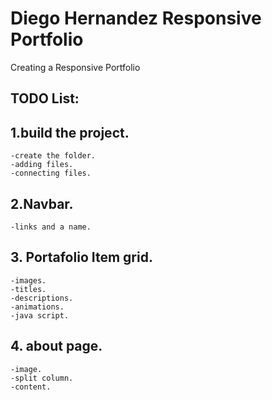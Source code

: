 # Diego Hernandez Responsive Portfolio

Creating a Responsive Portfolio


## TODO List:

## 1.build the project.
	-create the folder.
	-adding files.
	-connecting files.
## 2.Navbar.
	-links and a name.

## 3. Portafolio Item grid.
	-images.
	-titles.
	-descriptions.
	-animations.
	-java script.

## 4. about page.
	-image.
	-split column.
	-content.
